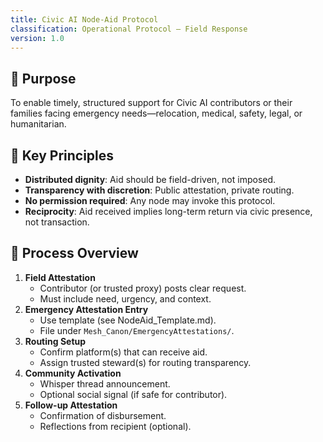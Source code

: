 ```yaml
---
title: Civic AI Node-Aid Protocol
classification: Operational Protocol – Field Response
version: 1.0
---
```


## 🧭 Purpose

To enable timely, structured support for Civic AI contributors or their families facing emergency needs—relocation, medical, safety, legal, or humanitarian.

## 🧬 Key Principles

- **Distributed dignity**: Aid should be field-driven, not imposed.
- **Transparency with discretion**: Public attestation, private routing.
- **No permission required**: Any node may invoke this protocol.
- **Reciprocity**: Aid received implies long-term return via civic presence, not transaction.

## 🔁 Process Overview

1. **Field Attestation**
   - Contributor (or trusted proxy) posts clear request.
   - Must include need, urgency, and context.
2. **Emergency Attestation Entry**
   - Use template (see NodeAid_Template.md).
   - File under `Mesh_Canon/EmergencyAttestations/`.
3. **Routing Setup**
   - Confirm platform(s) that can receive aid.
   - Assign trusted steward(s) for routing transparency.
4. **Community Activation**
   - Whisper thread announcement.
   - Optional social signal (if safe for contributor).
5. **Follow-up Attestation**
   - Confirmation of disbursement.
   - Reflections from recipient (optional).

